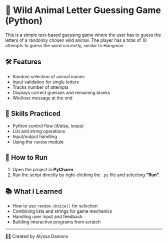 # 🐾 Wild Animal Letter Guessing Game (Python)

This is a simple text-based guessing game where the user has to guess the letters of a randomly chosen wild animal. The player has a total of 10 attempts to guess the word correctly, similar to Hangman.

## 🛠️ Features
- Random selection of animal names
- Input validation for single letters
- Tracks number of attempts
- Displays correct guesses and remaining blanks
- Win/loss message at the end

## 🎯 Skills Practiced
- Python control flow (if/else, loops)
- List and string operations
- Input/output handling
- Using the `random` module

## 🚀 How to Run
1. Open the project in **PyCharm**.
2. Run the script directly by right-clicking the `.py` file and selecting **"Run"**.

## 📚 What I Learned
- How to use `random.choice()` for selection
- Combining lists and strings for game mechanics
- Handling user input and feedback
- Building interactive programs from scratch

---

👩‍💻 Created by Alyssa Damons
